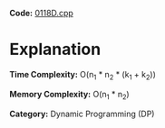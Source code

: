 **Code:** [0118D.cpp](./0118D.cpp)

# Explanation

**Time Complexity:** O(n<sub>1</sub> * n<sub>2</sub> * (k<sub>1</sub> + k<sub>2</sub>))

**Memory Complexity:** O(n<sub>1</sub> * n<sub>2</sub>) 

**Category:** Dynamic Programming (DP)
